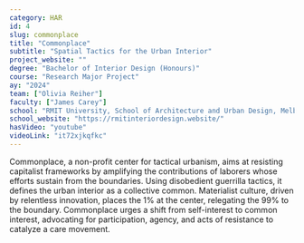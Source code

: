 ```yaml
---
category: HAR
id: 4
slug: commonplace
title: "Commonplace"
subtitle: "Spatial Tactics for the Urban Interior"
project_website: ""
degree: "Bachelor of Interior Design (Honours)"
course: "Research Major Project"
ay: "2024"
team: ["Olivia Reiher"]
faculty: ["James Carey"]
school: "RMIT University, School of Architecture and Urban Design, Melbourne / Naarm , Australia"
school_website: "https://rmitinteriordesign.website/"
hasVideo: "youtube"
videoLink: "it72xjkqfkc"
---
```


Commonplace, a non-profit center for tactical urbanism, aims at resisting capitalist frameworks by amplifying the contributions of laborers whose efforts sustain from the boundaries. Using disobedient guerrilla tactics, it defines the urban interior as a collective common. Materialist culture, driven by relentless innovation, places the 1% at the center, relegating the 99% to the boundary. Commonplace urges a shift from self-interest to common interest, advocating for participation, agency, and acts of resistance to catalyze a care movement.
